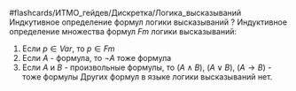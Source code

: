 #flashcards/ИТМО_гейдев/Дискретка/Логика_высказываний
Индкутивное определение формул логики высказываний
?
Индуктивное определение множества формул $Fm$ логики высказываний:
1. Если $p \in Var$, то $p \in Fm$
2. Если $A$ - формула, то $\lnot A$ тоже формула
3. Если $A$ и $B$ - произвольные формулы, то $(A \wedge B)$, $(A \vee B)$, $(A \to B)$ - тоже формулы
Других формул в языке логики высказываний нет.
